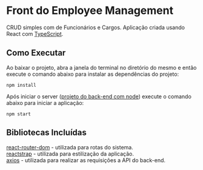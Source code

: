 # Front do Employee Management

CRUD simples com de Funcionários e Cargos. Aplicação criada usando React com [TypeScript](https://www.npmjs.com/package/typescript).


## Como Executar
Ao baixar o projeto, abra a janela do terminal no diretório do mesmo e então execute o comando abaixo para instalar as dependências do projeto: 

    npm install

Após iniciar o server ([projeto do back-end com node](https://github.com/DavydMaker/back-employee-management)) execute o comando abaixo para iniciar a aplicação:

    npm start

## Bibliotecas Incluídas

[react-router-dom](https://www.npmjs.com/package/react-router-dom) - utilizada para rotas do sistema.\
[reactstrap](https://www.npmjs.com/package/reactstrap) - utilizada para estilização da aplicação.\
[axios](https://www.npmjs.com/package/axios) - utilizada para realizar as requisições a API do back-end.
